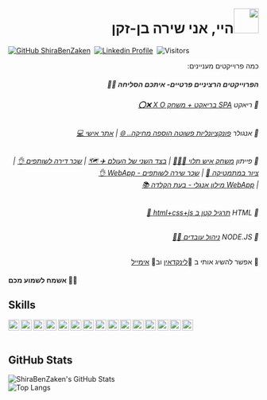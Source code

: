 
<h1 dir="rtl"> <img src = "https://raw.githubusercontent.com/MartinHeinz/MartinHeinz/master/wave.gif" width = 50px>היי, אני שירה בן-זקן</h1>

[![GitHub ShiraBenZaken](https://img.shields.io/github/followers/ShiraBenZaken?label=follow&style=social)](https://github.com/ShiraBenZaken)&nbsp;
[![Linkedin Profile](https://img.shields.io/badge/-Shira%20BenZaken-blue?style=flat-square&logo=Linkedin&logoColor=white)](https://www.linkedin.com/in/shira-ben-zaken/)&nbsp;
![Visitors](https://visitor-badge.glitch.me/badge?page_id=ShiraBenZaken/ShiraBenZaken)&nbsp;
  
<p dir="rtl"> כמה פרוייקטים מעניינים: </p>

<h5 dir="rtl"> הפרוייקטים הרציניים פרטיים- איתכם הסליחה 👩‍💻 </h5>

<h6 dir="rtl">  🧡 ריאקט  <a href="https://github.com/ShiraBenZaken/simple-fast-react-spa">SPA בריאקט + משחק X O ❌⭕</a>   </h6>
<h6 dir="rtl">  💛 אנגולר  <a href="https://github.com/ShiraBenZaken/Exemple-Angular-Mini-Very_Simple-Project">פונקציונליות פשוטה הוספה מחיקה.. 🌐</a> |
<a href="https://github.com/ShiraBenZaken/mysite-project-">אתר אישי 💻</a>   </h6>
<h6 dir="rtl">  💚 פייתון  <a href="https://github.com/ShiraBenZaken/Hangman-in-Python">משחק איש תלוי 🤦‍♂️🧷</a>  | <a href="https://github.com/ShiraBenZaken/the-othe-side-of-the-world-in-python"> בצד השני של העולם ✈ 🗺</a> | <a href="https://github.com/ShiraBenZaken/Flatmate_Bill"> שכר דירה לשותפים 👌</a> | <a href="https://github.com/ShiraBenZaken/Math_Painting">ציור במתמטיקה 🎨</a> | <a href="https://github.com/ShiraBenZaken/App-5-Flatmates-Bill-Web-App"> שכר שירה לשותפים - WebApp 👌</a>  <br> 
  | <a href="https://github.com/ShiraBenZaken/Instant-Dictionary-Webapp"> WebApp מילון אנגלי - בעת הקלדה 📚  </a>  </h6>
<h6 dir="rtl">  💜 HTML  <a href="https://github.com/ShiraBenZaken/html_project">תרגיל קטן ב html+css+js 🤏</a>   </h6>
<h6 dir="rtl">  💙 NODE.JS  <a href="https://github.com/ShiraBenZaken/nodejs_employees-master">ניהול עובדים 👷‍♀️</a>   </h6>
<!--  -->


<p dir="rtl"> 🛴 אפשר להשיג אותי ב 💬<a href="https://www.linkedin.com/in/shira-ben-zaken/">לינקדאין</a> וב💌 <a href="mailto:shira441192@gmail.com">אימייל</a>  </p>

<h4> אשמח לשמוע מכם 🤎🖤</h4>

<h2> Skills </h2>

<img width="22px" title="Javascript" align="left" src="https://raw.githubusercontent.com/rahulbanerjee26/githubAboutMeGenerator/main/icons/javascript.svg">
<img width="22px" title="Typescript" align="left" src="https://raw.githubusercontent.com/rahulbanerjee26/githubAboutMeGenerator/main/icons/typescript.svg">
<img width="22px" title="Angular" align="left" src="https://raw.githubusercontent.com/rahulbanerjee26/githubAboutMeGenerator/main/icons/angularjs.svg">
<img width="22px" title="React" align="left" src="https://raw.githubusercontent.com/rahulbanerjee26/githubAboutMeGenerator/main/icons/reactjs.svg">
<img width="22px" title="Redux" align="left" src="https://raw.githubusercontent.com/rahulbanerjee26/githubAboutMeGenerator/main/icons/redux.svg">
<img width="22px" title="HTML" align="left" src="https://raw.githubusercontent.com/rahulbanerjee26/githubAboutMeGenerator/main/icons/html.svg">
<img width="22px" title="CSS" align="left" src="https://raw.githubusercontent.com/rahulbanerjee26/githubAboutMeGenerator/main/icons/css.svg">
<img width="22px" title="Nodejs" align="left" src="https://raw.githubusercontent.com/rahulbanerjee26/githubAboutMeGenerator/main/icons/nodejs.svg">
<img width="22px" title="MongoDB" align="left" src="https://raw.githubusercontent.com/rahulbanerjee26/githubAboutMeGenerator/main/icons/mongodb.svg">
<!-- <img width="22px" title=".Net" align="left" src="https://raw.githubusercontent.com/rahulbanerjee26/githubAboutMeGenerator/main/icons/dotnet.svg"> -->
<img width="22px" title="C#" align="left" src="https://raw.githubusercontent.com/rahulbanerjee26/githubAboutMeGenerator/main/icons/csharp.svg">
<img width="22px" title="MySql" align="left" src="https://raw.githubusercontent.com/rahulbanerjee26/githubAboutMeGenerator/main/icons/mysql.svg">
<img width="22px" title="Python" align="left" src="https://raw.githubusercontent.com/rahulbanerjee26/githubAboutMeGenerator/main/icons/python.svg">
<!-- <img width="22px" title="AWS" align="left" src="https://raw.githubusercontent.com/rahulbanerjee26/githubAboutMeGenerator/main/icons/aws.svg"> -->
<!-- <img width="22px" title="Webpack" align="left" src="https://raw.githubusercontent.com/rahulbanerjee26/githubAboutMeGenerator/main/icons/webpack.svg"> -->
<img width="22px" title="Git" align="left" src="https://raw.githubusercontent.com/rahulbanerjee26/githubAboutMeGenerator/main/icons/git.svg">
<img width="22px" title="GitHub" align="left" src="https://raw.githubusercontent.com/rahulbanerjee26/githubAboutMeGenerator/main/icons/github.svg">
<img src="https://www.vectorlogo.zone/logos/firebase/firebase-icon.svg" alt="firebase" width="22px"/> 

<br>
<br>
<h2> GitHub Stats </h2>

![ShiraBenZaken's GitHub Stats](https://github-readme-stats.vercel.app/api?username=ShiraBenZaken&count_private=true&show_icons=true)
<br>
![Top Langs](https://github-readme-stats.vercel.app/api/top-langs/?username=ShiraBenZaken&layout=compact&card_width=445&exclude_repo=nand2tetris&langs_count=10)

<!--
**ShiraBenZaken/ShiraBenZaken** is a ✨ _special_ ✨ repository because its `README.md` (this file) appears on your GitHub profile.

Here are some ideas to get you started:

- 🔭 I’m currently working on ...
- 🌱 I’m currently learning ...
- 👯 I’m looking to collaborate on ...
- 🤔 I’m looking for help with ...
- 💬 Ask me about ...
- 📫 How to reach me: ...
- 😄 Pronouns: ...
- ⚡ Fun fact: ...
-->
